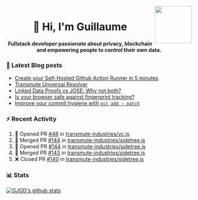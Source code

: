 <img align='right' src='https://user-images.githubusercontent.com/5713670/87202985-820dcb80-c2b6-11ea-9f56-7ec461c497c3.gif' width='100"'>

<h1 align="center">👋 Hi, I'm Guillaume</h1>
<h4 align="center">Fullstack developer passionate about privacy, blockchain and empowering people to control their own data.

### 📝 Latest Blog posts

<!-- BLOG-POST-LIST:START -->
- [Create your Self-Hosted Github Action Runner in 5 minutes](https://medium.com/@gjgd/create-your-self-hosted-github-action-runner-in-5-minutes-a9eff615edc4?source=rss-35e0d58bf235------2)
- [Transmute Universal Resolver](https://medium.com/transmute-techtalk/transmute-universal-resolver-b6c8509858f?source=rss-35e0d58bf235------2)
- [Linked Data Proofs vs JOSE: Why not both?](https://medium.com/transmute-techtalk/linked-data-proofs-vs-jose-why-not-both-1594393418cc?source=rss-35e0d58bf235------2)
- [Is your browser safe against fingerprint tracking?](https://medium.com/@gjgd/is-your-browser-safe-against-fingerprint-tracking-6126952b805b?source=rss-35e0d58bf235------2)
- [Improve your commit hygiene with `git add — patch`](https://medium.com/transmute-techtalk/improve-your-commit-hygiene-with-git-add-patch-3b7dd9c117c4?source=rss-35e0d58bf235------2)
<!-- BLOG-POST-LIST:END -->

### :zap: Recent Activity

<!--START_SECTION:activity-->
1. 💪 Opened PR [#48](https://github.com/transmute-industries/vc.js/pull/48) in [transmute-industries/vc.js](https://github.com/transmute-industries/vc.js)
2. 🎉 Merged PR [#144](https://github.com/transmute-industries/sidetree.js/pull/144) in [transmute-industries/sidetree.js](https://github.com/transmute-industries/sidetree.js)
3. 💪 Opened PR [#144](https://github.com/transmute-industries/sidetree.js/pull/144) in [transmute-industries/sidetree.js](https://github.com/transmute-industries/sidetree.js)
4. 🎉 Merged PR [#143](https://github.com/transmute-industries/sidetree.js/pull/143) in [transmute-industries/sidetree.js](https://github.com/transmute-industries/sidetree.js)
5. ❌ Closed PR [#140](https://github.com/transmute-industries/sidetree.js/pull/140) in [transmute-industries/sidetree.js](https://github.com/transmute-industries/sidetree.js)
<!--END_SECTION:activity-->

### 📊 Stats

[![GJGD's github stats](https://github-readme-stats.vercel.app/api?username=gjgd&count_private=true&show_icons=true&custom_title=My%20Github%20Stats)](https://github.com/anuraghazra/github-readme-stats)
